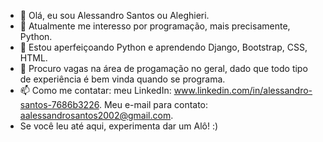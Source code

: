- 👋 Olá, eu sou Alessandro Santos ou Aleghieri.
- 👀 Atualmente me interesso por programação, mais precisamente, Python.
- 🌱 Estou aperfeiçoando Python e aprendendo Django, Bootstrap, CSS, HTML.
- 💞️ Procuro vagas na área de progamação no geral, dado que todo tipo de experiência é bem vinda quando se programa.
- 📫 Como me contatar: meu LinkedIn: www.linkedin.com/in/alessandro-santos-7686b3226. Meu e-mail para contato: aalessandrosantos2002@gmail.com.
- Se você leu até aqui, experimenta dar um Alô! :)
<!---
Aleghieri/Aleghieri is a ✨ special ✨ repository because its `README.md` (this file) appears on your GitHub profile.
You can click the Preview link to take a look at your changes.
--->
